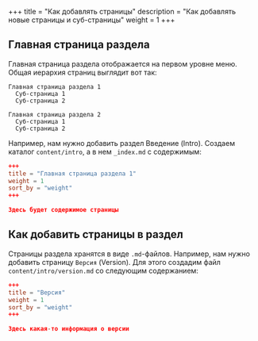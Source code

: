 +++
title = "Как добавлять страницы"
description = "Как добавлять новые страницы и суб-страницы"
weight = 1
+++

## Главная страница раздела

Главная страница раздела отображается на первом уровне меню. Общая иерархия страниц выглядит вот так:

```
Главная страница раздела 1  
  Суб-страница 1
  Суб-страница 2

Главная страница раздела 2
  Суб-страница 1
  Суб-страница 2
```

Например, нам нужно добавить раздел Введение (Intro). Создаем каталог `content/intro`, а в нем `_index.md` с содержимым:

```toml
+++
title = "Главная страница раздела 1"
weight = 1
sort_by = "weight"
+++

Здесь будет содержимое страницы
```

## Как добавить страницы в раздел

Страницы раздела хранятся в виде `.md`-файлов. Например, нам нужно добавить страницу `Версия` (Version). 
Для этого создадим файл `content/intro/version.md` со следующим содержанием:

```toml
+++
title = "Версия"
weight = 1
sort_by = "weight"
+++

Здесь какая-то информация о версии
```
